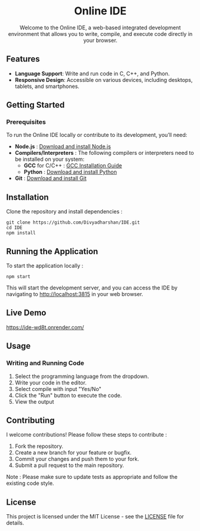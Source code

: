 <div align="center"><h1>Online IDE</h1></div>
<div align="center">Welcome to the Online IDE, a web-based integrated development environment that allows you to write, compile, and execute code directly in your browser.</div>

Features
--------

* **Language Support**: Write and run code in C, C++, and Python.
* **Responsive Design**: Accessible on various devices, including desktops, tablets, and smartphones.

Getting Started
---------------

### Prerequisites

To run the Online IDE locally or contribute to its development, you’ll need:

* **Node.js** : [Download and install Node.js](https://nodejs.org/)
* **Compilers/Interpreters** : The following compilers or interpreters need to be installed on your system:
    * **GCC** for C/C++ : [GCC Installation Guide](https://gcc.gnu.org/install/)
    * **Python** : [Download and install Python](https://www.python.org/downloads/)
* **Git** : [Download and install Git](https://git-scm.com/)

Installation
------------

Clone the repository and install dependencies :

    git clone https://github.com/Divyadharshan/IDE.git
    cd IDE
    npm install
        

Running the Application
-----------------------

To start the application locally :

    npm start
    
This will start the development server, and you can access the IDE by navigating to [http://localhost:3815](http://localhost:3815) in your web browser.

Live Demo
-----------------------
  https://ide-wd8t.onrender.com/

Usage
-----

### Writing and Running Code

1.  Select the programming language from the dropdown.
2.  Write your code in the editor.
3.  Select compile with input "Yes/No"
4.  Click the "Run" button to execute the code.
5.  View the output

Contributing
------------

I welcome contributions! Please follow these steps to contribute :
1.  Fork the repository.
2.  Create a new branch for your feature or bugfix.
3.  Commit your changes and push them to your fork.
4.  Submit a pull request to the main repository.

Note : Please make sure to update tests as appropriate and follow the existing code style.

License
-------

This project is licensed under the MIT License - see the [LICENSE](LICENSE) file for details.
